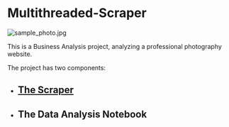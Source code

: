 # Multithreaded-Scraper

![sample_photo.jpg](https://github.com/zetterlund/Multithreaded-Scraper/blob/master/sample_photo.jpg?raw=true)

This is a Business Analysis project, analyzing a professional photography website.

The project has two components:

- ## [The Scraper](./scraper/)
- ## The Data Analysis Notebook
